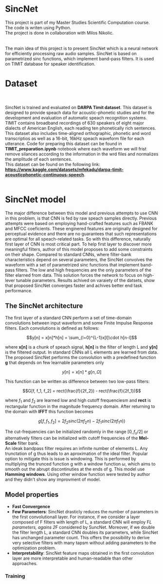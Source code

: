 # SincNet

This project is part of my Master Studies Scientific Computation course. The code is writen using Python. <br>
The project is done in collaboration with Milos Nikolic. <br><br><br> The main idea of this project is to present SincNet which is a neural network for efficiently processing raw audio samples. SincNet is based on parametrized sinc functions, which implement band-pass filters. It is used on TIMIT database for speaker identification.

# Dataset <br><br>
SincNet is trained and evaluated on **DARPA Timit dataset**. This dataset is designed to provide speach data for acoustic-phonetic studies and for the development and evaluation of automatic speach recognition systems. TIMIT contains broadband recordings of 630 speakers of eight major dialects of American English, each reading ten phonetically rich sentences. This dataset also includes time-aligned orthographic, phonetic and word transcriptios as well as a 16-bit, 16kHz speach waveform file for each utterance. 
Code for preparing this dataset can be found in **TIMIT_preparation.ipynb** notebook where each waveform  we will frist remove silances according to the information in the wrd files and normalizes the amplitude of each sentences.
<br> This dataset can be found on the following link: **https://www.kaggle.com/datasets/mfekadu/darpa-timit-acousticphonetic-continuous-speech**. <br><br>

# SincNet model

The major difference between this model and previous attempts to use CNN in this problem, is that CNN is fed by raw speach samples directly. Previous attempts were based on employing hand-crafted features such as FBANK and MFCC coeficients. These enginered features are originally designed for perceptual evidence and there are no guarantees that such representations are optimal for all speach-related tasks. So with this difference, naturally first layer of CNN is most critical part. To help first layer to discover more meaningful filters, author of this model proposes to add some constraints on their shape. Compared to standard CNNs, where filter-bank characteristics depend on several parameters, the SincNet convolves the waveform with a set of parametrized sinc functions that implement band-pass filters. The low and high frequencies are the only parameters of the filter elarned from data. This solution forces the network to focus on high-lever tunable parameters. Results achived on varaiety of the datsets, show that proposed SincNet converges faster and achives better end task performance. <br>

## The SincNet architecture
The first layer of a standard CNN perform a set of time-domain convolutions between input waveform and some Finite Impulse Response filters. Each convolutions is defined as follows:
```math
y[n] = x[n]*h[n] = \sum_{l=0}^{L-1}x[l]\cdot h[n-l]
```
where **x[n]** is a chunk of speach signal, **h[n]** is the filter of length L and **y[n]** is the filtered output. In standard CNNs all L elements are learned from data. <br>
The proposed SincNet performs the convolution with a predefined function **g** that depends on few learnable parameters only
```math
y[n] = x[n]*g[n, \Omega]
```
This function can be written as difference between two low-pass filters:
```math
G[f, f_1, f_2] = rect(\frac{f}{2f_2}) - rect(\frac{f}{2f_1})
```
where $f_1$ and  $f_2$ are learned low and high cutoff frequenciesm and **rect** is rectangular function in the magnitude frequency domain. After returning to the domain with **IFFT** this function becomes 
```math
g[f, f_1, f_2] = 2f_2 sinc(2 \pi f_2 n) - 2f_1 sinc(2 \pi f_1 n))
```
The cut-frequencies can be initialized randomly in the range $[0, f_s /2]$ or alternatively filters can be initialized with cutoff frequencies of the **Mel-Scale** filter bank. <br>
An ideak bandpass filter requires an infinite number of elements L. Any trunctation of g thus leads to an aproximation of the ideal filter. Popular option to mitigate this is issue is windowing. This is performed by multiplying the trunced function g with a window function $\omega$, which aims to smooth out the abrupt discontinuties at the ends of g. This model use **Hamming windows**. Using other window function were tested by author and they didn't show any improvment of model. <br>

## Model properties

- **Fast Convergence**
- **Few Parameters**: SincNet drasticly reduces the number of parameters in the first convolutionall layer. For instance, if we consider a layer composed of F filters with length of L, a standard CNN will employ F*L parameters, agains 2*F considered by SuncNet. Moreover, if we double the filter length L, a standard CNN doubles its parameters, while SincNet has unchanged parameter count. This offers the possibility to derive very selective filters with many tapsm without adding parameters to the optimization problem.
- **Interpretability**: SincNet feature maps obtained in the first convolution layer are more interpretable and human-readable than other approaches.

### Training
